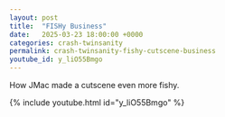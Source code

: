 ```yaml
---
layout: post
title:  "FISHy Business"
date:   2025-03-23 18:00:00 +0000
categories: crash-twinsanity
permalink: crash-twinsanity-fishy-cutscene-business
youtube_id: y_liO55Bmgo
---
```


How JMac made a cutscene even more fishy.
<!--more-->

{% include youtube.html id="y_liO55Bmgo" %}